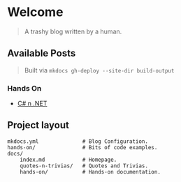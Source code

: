 # Welcome

> A trashy blog written by a human.

## Available Posts

> Built via `mkdocs gh-deploy --site-dir build-output`

### Hands On

- [C# n .NET](./hands-on/c-sharp-n-dotnet.md)

## Project layout

    mkdocs.yml              # Blog Configuration.
    hands-on/               # Bits of code examples.
    docs/
        index.md            # Homepage.
        quotes-n-trivias/   # Quotes and Trivias.
        hands-on/           # Hands-on documentation.
